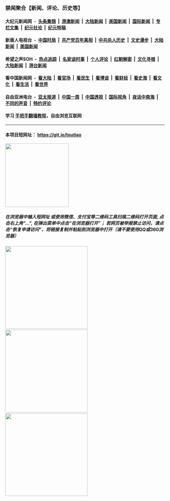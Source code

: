 ### 禁闻聚合【新闻、评论、历史等】

#### 大纪元新闻网 &nbsp;-&nbsp; [头条集锦](indexes/E头条集锦.md?t=02032333) &nbsp;|&nbsp; [港澳新闻](indexes/E港澳新闻.md?t=02032333)  &nbsp;|&nbsp; [大陆新闻](indexes/E大陆新闻.md?t=02032333) &nbsp;|&nbsp; [美国新闻](indexes/E美国新闻.md?t=02032333) &nbsp;|&nbsp; [国际新闻](indexes/E国际新闻.md?t=02032333) &nbsp;|&nbsp; [专栏文集](indexes/E专栏文集.md?t=02032333) &nbsp;|&nbsp; [纪元社论](indexes/E纪元社论.md?t=02032333) &nbsp;|&nbsp; [纪元特稿](indexes/E纪元特稿.md?t=02032333) 

#### 新唐人电视台 &nbsp;-&nbsp; [中国时局](indexes/N中国时局.md?t=02032333) &nbsp;|&nbsp; [共产党百年真相](indexes/N共产党百年真相.md?t=02032333) &nbsp;|&nbsp; [中共杀人历史](indexes/N中共杀人历史.md?t=02032333) &nbsp;|&nbsp; [文史漫步](indexes/N文史漫步.md?t=02032333) &nbsp;|&nbsp; [大陆新闻](indexes/N大陆新闻.md?t=02032333) &nbsp;|&nbsp; [美国新闻](indexes/N美国新闻.md?t=02032333)

#### 希望之声SOH &nbsp;-&nbsp; [热点追踪](indexes/H热点追踪.md?t=02032333) &nbsp;|&nbsp; [名家谈时事](indexes/H名家谈时事.md?t=02032333) &nbsp;|&nbsp; [个人评论](indexes/H个人评论.md?t=02032333)  &nbsp;|&nbsp; [红朝解密](indexes/H红朝解密.md?t=02032333) &nbsp;|&nbsp; [文化寻根](indexes/H文化寻根.md?t=02032333) &nbsp;|&nbsp; [大陆新闻](indexes/H大陆新闻.md?t=02032333) &nbsp;|&nbsp; [港台新闻](indexes/H港台新闻.md?t=02032333)

#### 看中国新闻网 &nbsp;-&nbsp; [看大陆](indexes/S看大陆.md?t=02032333) &nbsp;|&nbsp; [看官场](indexes/S看官场.md?t=02032333) &nbsp;|&nbsp; [看民生](indexes/S看民生.md?t=02032333)  &nbsp;|&nbsp; [看博谈](indexes/S看博谈.md?t=02032333) &nbsp;|&nbsp; [看财经](indexes/S看财经.md?t=02032333) &nbsp;|&nbsp; [看史海](indexes/S看史海.md?t=02032333) &nbsp;|&nbsp; [看文化](indexes/S看文化.md?t=02032333) &nbsp;|&nbsp; [看生活](indexes/S看生活.md?t=02032333) &nbsp;|&nbsp; [看世界](indexes/S看世界.md?t=02032333)

#### 自由亚洲电台 &nbsp;-&nbsp; [亚太报道](indexes/R亚太报道.md?t=02032333) &nbsp;|&nbsp; [中国一周](indexes/R中国一周.md?t=02032333) &nbsp;|&nbsp; [中国透视](indexes/R中国透视.md?t=02032333)  &nbsp;|&nbsp; [国际视角](indexes/R国际视角.md?t=02032333) &nbsp;|&nbsp; [夜话中南海](indexes/R夜话中南海.md?t=02032333) &nbsp;|&nbsp; [不同的声音](indexes/R不同的声音.md?t=02032333) &nbsp;|&nbsp; [特约评论](indexes/R特约评论.md?t=02032333)

#### 学习 [手把手翻墙教程](https://github.com/gfw-breaker/guides/wiki)，自由浏览互联网

----

#### 本项目短网址： https://git.io/toutiao
<img src="https://raw.githubusercontent.com/gfw-breaker/banned-news/master/scripts/img/qr.png" width="200px"/>  

##### 在浏览器中输入短网址 或使用微信、支付宝等二维码工具扫描二维码打开页面, 点击右上角"...", 在弹出菜单中点击“在浏览器打开”； 若网页被举报禁止访问，请点击“恢复申请访问”，将链接复制并粘贴到浏览器中打开（请不要使用QQ或360浏览器）

<img src="https://raw.githubusercontent.com/gfw-breaker/banned-news/master/scripts/img/1.png" width="260px"/> &nbsp; <img src="https://raw.githubusercontent.com/gfw-breaker/banned-news/master/scripts/img/2.png" width="260px"/> &nbsp; <img src="https://raw.githubusercontent.com/gfw-breaker/banned-news/master/scripts/img/3.png" width="260px"/>
